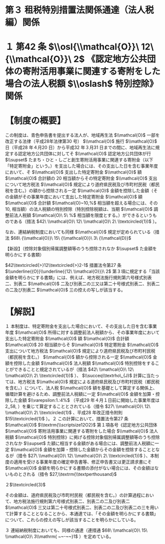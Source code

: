 # 第３ 租税特別措置法関係通達（法人税編）関係

# １ 第42 条 $\\osl{\\mathcal{O}}\ 12\ {\\mathcal{O}}\ 2$ 《認定地方公共団体の寄附活用事業に関連する寄附をした場合の法人税額 $\\oslash$ 特別控除》関係

# 【制度の概要】

この制度は、青色申告書を提出する法人が、地域再生法 $\\mathcal{O}$ 一部を改正する法律（平成28年法律第30 号） $\\mathcal{O}$ 施行 $\\mathcal{O}$ 日（平成28 年４月20 日）から平成32 年３月31 日までの間に、地域再生法に規定する認定地方公共団体に対してそ $\\mathcal{O}$ 認定地方公共団体が行 $\\supset$ たまち・ひと・しごと創生寄附活用事業に関連する寄附金（以下「特定寄附金」という。）を支出した場合には、その支出した日を含む事業年度において、そ $\\mathcal{O}$ 支出した特定寄附金 $\\mathcal{O}$ 額 $\\mathcal{O}$ 合計額の $20%$ 相当額からその特定寄附金 $\\mathcal{O}$ 支出について地方税法 $\\mathcal{O}$ 規定により道府県民税及び市町村民税（都民税を含む。）の額から控除される一定 $\\mathcal{O}$ 金額を控除した金額（その金額がその事業年度において支出した特定寄附金 $\\mathcal{O}$ 額 $\\mathcal{O}$ 合計額 $\\mathcal{O}~10,%$ 相当額を超える場合には、その $10,%$ 相当額）の法人税額の特別控除（特別控除税額は、当期 $\\mathcal{O}$ 調整前法人税額 $\\mathcal{O}\ 5\ %$ 相当額を限度とする。）ができるというものである（措法 $42\ \\mathcal{O}\ 12\ \\mathcal{O}\ 2\ \\textcircled{1})$ ）。

なお、連結納税制度においても同様 $\\mathcal{O}$ 規定が定められている（措法 $68\ {\\mathcal{O}}\ 15\ {\\mathcal{O}}\ 3\ {\\mathcal{D}}$

【新設】（控除対象個別帰属調整額等のうち控除されなか $\\supset$ た金額を明らかにする書類）

$42\\textcircled{>}12\\textcircled{>}2-1$ 措置法令第27 条 $\\underline{{O}}\\underline{{12\ \\mathcal{O}}}\ 2$ 第３項に規定する「当該金額を明らかにする書類」には、例えば、地方税法施行規則第六号様式別表二、別表二 $\\mathcal{O}$ 二及び別表二の三又は第二十号様式別表二、別表二の二及び別表二 $\\mathcal{O}$ 三の控えの写しが該当する。

# 【解説】

１ 本制度は、特定寄附金を支出した場合において、その支出した日を含む事業年度 $\\mathcal{O}$ 所得に対する調整前法人税額から、その事業年度において支出した特定寄附金 $\\mathcal{O}$ 額 $\\mathcal{O}$ 合計額 $\\mathcal{O}$ $20%$ 相当額からそ $\\mathcal{O}$ 特定寄附金 $\\mathcal{O}$ 支出について地方税法 $\\mathcal{O}$ 規定により道府県民税及び市町村民税（都民税を含む。） $\\mathcal{O}$ 額から控除される一定 $\\mathcal{O}$ 金額を控除した金額 $\\mathcal{O}$ 法人税額 $\\mathcal{O}$ 特別控除をすることができることと規定されているが（措法 $42\ \\mathcal{O}\ 12\ \\mathcal{O}\ 2\ \\textcircled{1})$ ）、 $\\succeq\\textrho\_{J}$ 計算に当たっては、地方税法 $\\mathcal{O}$ 規定による道府県民税及び市町村民税（都民税を含む。）について、法人税 $\\mathcal{O}$ 額を基礎として算定する関係上、循環計算を避けるため、調整前法人税額に一定 $\\mathcal{O}$ 金額を加算・控除した金額 $\\varepsilon:1.:4%$ （平成29 年４月１日前に開始した事業年度は $2,,58,%$ ）を乗じて算定することとされている（措令 $27\ \\mathcal{O}\ 12\ \\mathcal{O}\ 2\ \\textcircled{1}$ 、平成28 年改正措令附則 $15\\textcircled{1}$ ）。２ この計算において、措置法令第27 条 $\\mathcal{O}$ $\\textrm{\\scriptsize12O2}$ 第１項各号《認定地方公共団体 $\\mathcal{O}$ 寄附活用事業に関連する寄附をした場合 $\\mathcal{O}$ 法人税額 $\\mathcal{O}$ 特別控除》に掲げる控除対象個別帰属調整額等のうち控除されなか $\\supset$ た額に相当する金額がある場合には、調整前法人税額に一定 $\\mathcal{O}$ 金額を加算・控除した金額からその金額を控除することとなるが（措令 $27\ \\mathcal{O}\ 12\ \\mathcal{O}\ 2\ \\textcircled{1})$ ）、本制度の適用を受ける事業年度の確定申告書等、修正申告書又は更正請求書にそ $\\mathcal{O}$ 金額を明らかにする書類の添付がない場合には、その金額はないものとされる（措令 $27,\\textrm{\\textperthousand}$

２$\\textcircled{3}$

その金額は、道府県民税及び市町村民税（都民税を含む。）の計算過程において、地方税法施行規則第六号様式別表二、別表二の二及び別表二 $\\mathcal{O}$ 三又は第二十号様式別表二、別表二の二及び別表二の三を用いて計算することとなることから、本通達では、「その金額を明らかにする書類」について、これらの控えの写しが該当することを明らかにしている。

３ 連結納税制度においても、同様の通達（連措通 $68\ \\mathcal{O}\ 15\ \\mathcal{O}\ 3\\mathrm{ ~~-~~}1$ ）を定めている。